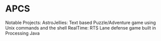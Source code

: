 # APCS
Notable Projects: 
  AstroJellies: Text based Puzzle/Adventure game using Unix commands and the shell 
  RealTime: RTS Lane defense game built in Processing Java
